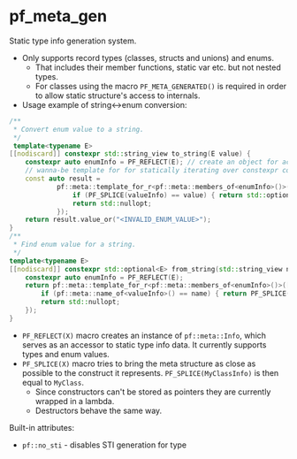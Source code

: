 # pf_meta_gen

Static type info generation system.

* Only supports record types (classes, structs and unions) and enums.
  * That includes their member functions, static var etc. but not nested types.
  * For classes using the macro `PF_META_GENERATED()` is required in order to allow static structure's access to internals.
* Usage example of string<->enum conversion:
```cpp
/**
 * Convert enum value to a string.
 */
 template<typename E>
[[nodiscard]] constexpr std::string_view to_string(E value) {
    constexpr auto enumInfo = PF_REFLECT(E); // create an object for accessing static type info
    // wanna-be template for for statically iterating over constexpr containers - this version has an early exit
    const auto result =
            pf::meta::template_for_r<pf::meta::members_of<enumInfo>()>([&]<pf::meta::Info valueInfo>() -> std::optional<std::string_view> {
                if (PF_SPLICE(valueInfo) == value) { return std::optional{pf::meta::name_of<valueInfo>()}; }
                return std::nullopt;
            });
    return result.value_or("<INVALID_ENUM_VALUE>");
}
/**
 * Find enum value for a string.
 */
template<typename E>
[[nodiscard]] constexpr std::optional<E> from_string(std::string_view name) {
    constexpr auto enumInfo = PF_REFLECT(E);
    return pf::meta::template_for_r<pf::meta::members_of<enumInfo>()>([&]<pf::meta::Info valueInfo>() -> std::optional<E> {
        if (pf::meta::name_of<valueInfo>() == name) { return PF_SPLICE(valueInfo); }
        return std::nullopt;
    });
}
```

* `PF_REFLECT(X)` macro creates an instance of `pf::meta::Info`, which serves as an accessor to static type info data. It currently supports types and enum values.
* `PF_SPLICE(X)` macro tries to bring the meta structure as close as possible to the construct it represents. `PF_SPLICE(MyClassInfo)` is then equal to `MyClass`.
  * Since constructors can't be stored as pointers they are currently wrapped in a lambda.
  * Destructors behave the same way.

Built-in attributes:
* `pf::no_sti` - disables STI generation for type
